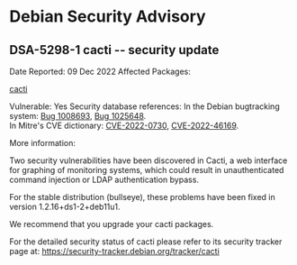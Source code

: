 
Debian Security Advisory
========================


DSA-5298-1 cacti -- security update
-----------------------------------



Date Reported:
09 Dec 2022
Affected Packages:

[cacti](https://packages.debian.org/src:cacti)

Vulnerable:
Yes
Security database references:
In the Debian bugtracking system: [Bug 1008693](https://bugs.debian.org/cgi-bin/bugreport.cgi?bug=1008693), [Bug 1025648](https://bugs.debian.org/cgi-bin/bugreport.cgi?bug=1025648).  
In Mitre's CVE dictionary: [CVE-2022-0730](https://security-tracker.debian.org/tracker/CVE-2022-0730), [CVE-2022-46169](https://security-tracker.debian.org/tracker/CVE-2022-46169).  

More information:

Two security vulnerabilities have been discovered in Cacti, a web
interface for graphing of monitoring systems, which could result in
unauthenticated command injection or LDAP authentication bypass.


For the stable distribution (bullseye), these problems have been fixed in
version 1.2.16+ds1-2+deb11u1.


We recommend that you upgrade your cacti packages.


For the detailed security status of cacti please refer to
its security tracker page at:
<https://security-tracker.debian.org/tracker/cacti>





